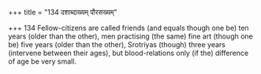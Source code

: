 +++
title = "134 दशाब्दाख्यम् पौरसख्यम्"

+++
134	Fellow-citizens are called friends (and equals though one be) ten years (older than the other), men practising (the same) fine art (though one be) five years (older than the other), Srotriyas (though) three years (intervene between their ages), but blood-relations only (if the) difference of age be very small.